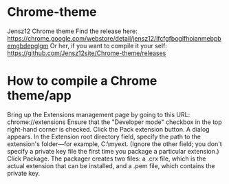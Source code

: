 Chrome-theme
============

Jensz12 Chrome theme
Find the release here: https://chrome.google.com/webstore/detail/jensz12/lfcfgfboglfhoianmebpbemgbdepglgm
Or her, if you want to compile it your self: https://github.com/Jensz12site/Chrome-theme/releases

How to compile a Chrome theme/app
============

Bring up the Extensions management page by going to this URL:
chrome://extensions
Ensure that the "Developer mode" checkbox in the top right-hand corner is checked.
Click the Pack extension button. A dialog appears.
In the Extension root directory field, specify the path to the extension's folder—for example, C:\myext. (Ignore the other field; you don't specify a private key file the first time you package a particular extension.)
Click Package. The packager creates two files: a .crx file, which is the actual extension that can be installed, and a .pem file, which contains the private key.
